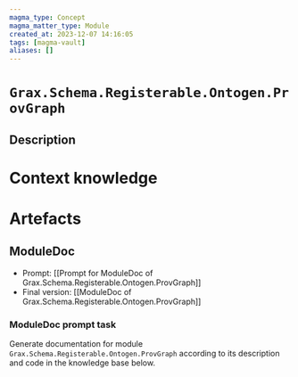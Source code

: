```yaml
---
magma_type: Concept
magma_matter_type: Module
created_at: 2023-12-07 14:16:05
tags: [magma-vault]
aliases: []
---
```

# `Grax.Schema.Registerable.Ontogen.ProvGraph`

## Description

<!--
What is a `Grax.Schema.Registerable.Ontogen.ProvGraph`?

Your knowledge about the module, i.e. facts, problems and properties etc.
-->


# Context knowledge

<!--
This section should include background knowledge needed for the model to create a proper response, i.e. information it does not know either because of the knowledge cut-off date or unpublished knowledge.

Write it down right here in a subsection or use a transclusion. If applicable, specify source information that the model can use to generate a reference in the response.
-->




# Artefacts

## ModuleDoc

- Prompt: [[Prompt for ModuleDoc of Grax.Schema.Registerable.Ontogen.ProvGraph]]
- Final version: [[ModuleDoc of Grax.Schema.Registerable.Ontogen.ProvGraph]]

### ModuleDoc prompt task

Generate documentation for module `Grax.Schema.Registerable.Ontogen.ProvGraph` according to its description and code in the knowledge base below.
